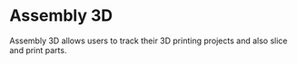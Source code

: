 # Assembly 3D

Assembly 3D allows users to track their 3D printing projects and also slice and print parts.
